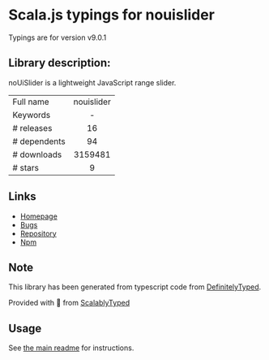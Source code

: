 
# Scala.js typings for nouislider

Typings are for version v9.0.1

## Library description:
noUiSlider is a lightweight JavaScript range slider.

|                    |                 |
| ------------------ | :-------------: |
| Full name          | nouislider |
| Keywords           | - |
| # releases         | 16 |
| # dependents       | 94 |
| # downloads        | 3159481 |
| # stars            | 9 |

## Links
- [Homepage](https://github.com/leongersen/noUiSlider#readme)
- [Bugs](https://github.com/leongersen/noUiSlider/issues)
- [Repository](https://github.com/leongersen/noUiSlider)
- [Npm](https://www.npmjs.com/package/nouislider)
    


## Note
This library has been generated from typescript code from [DefinitelyTyped](https://definitelytyped.org).

Provided with :purple_heart: from [ScalablyTyped](https://github.com/oyvindberg/ScalablyTyped)

## Usage
See [the main readme](../../readme.md) for instructions.


